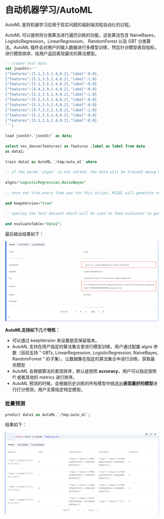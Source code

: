 #  自动机器学习/AutoML

AutoML 是将机器学习应用于现实问题的端到端流程自动化的过程。

AutoML 可以提供将分类算法进行遍历训练的功能，这些算法包含 NaiveBayes， LogisticRegression，LinearRegression， RandomForest 以及 GBT 分类算法。AutoML 插件会对用户的输入数据进行多模型训练，然后针对模型表现指标， 进行模型排序，给用户返回表现最优的算法模型。

```sql
-- create test data
set jsonStr='''
{"features":[5.1,3.5,1.4,0.2],"label":0.0},
{"features":[5.1,3.5,1.4,0.2],"label":1.0}
{"features":[5.1,3.5,1.4,0.2],"label":0.0}
{"features":[4.4,2.9,1.4,0.2],"label":0.0}
{"features":[5.1,3.5,1.4,0.2],"label":1.0}
{"features":[5.1,3.5,1.4,0.2],"label":0.0}
{"features":[5.1,3.5,1.4,0.2],"label":0.0}
{"features":[4.7,3.2,1.3,0.2],"label":1.0}
{"features":[5.1,3.5,1.4,0.2],"label":0.0}
{"features":[5.1,3.5,1.4,0.2],"label":0.0}
''';

load jsonStr.`jsonStr` as data;

select vec_dense(features) as features ,label as label from data
as data1;

train data1 as AutoML.`/tmp/auto_ml` where

-- if the param 'algos' is not setted, the data will be trained among GBTs,LinearRegression,LogisticRegression,NaiveBayes,RandomForest 

algos="LogisticRegression,NaiveBayes" 

-- once set true,every time you run this script, MLSQL will generate new directory for you model

and keepVersion="true" 

-- specicy the test dataset which will be used to feed evaluator to generate some metrics e.g. F1, Accurate

and evaluateTable="data1";
```

最后输出结果如下：

<p align="center">
    <img src="/byzer-lang/zh-cn/ml/algs/images/automl_result.png" alt="name"  width="800"/>
</p>

**AutoML支持如下几个特性：** 

- 可以通过 keepVersion 来设置是否保留版本。
- AutoML 支持在用户指定的算法集合里进行模型训练，用户通过配置 algos 参数（目前支持 " GBTs, LinearRegression, LogisticRegression, NaiveBayes, RandomForest " 的子集），让数据集在指定的算法集合中进行训练，获取最优模型
- AutoML 会根据算法的表现排序，默认是按照 **accuracy**，用户可以指定按照 f1 或者其他的 metrics 进行排序。
- AutoML 预测的时候，会根据历史训练的所有模型中挑选出**表现最好的模型**进行打分预测，用户无需指定特定模型。


### 批量预测

```sql
predict data1 as AutoML.`/tmp/auto_ml`;
```

结果如下：
<p align="center">
    <img src="/byzer-lang/zh-cn/ml/algs/images/batchautoml.png" alt="name"  width="800"/>
</p>


